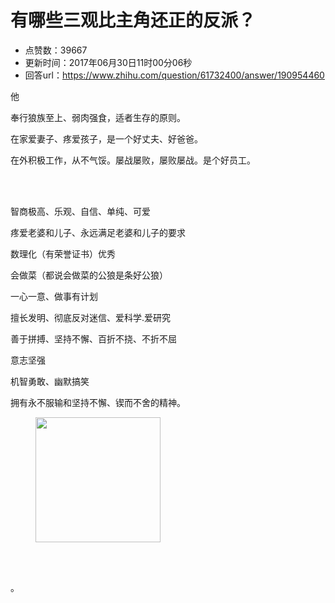 # 有哪些三观比主角还正的反派？
- 点赞数：39667
- 更新时间：2017年06月30日11时00分06秒
- 回答url：https://www.zhihu.com/question/61732400/answer/190954460
<body>
 <p data-pid="BlRqE69X">他</p>
 <p data-pid="1jmy81hV">奉行狼族至上、弱肉强食，适者生存的原则。</p>
 <p data-pid="jFWMSVTj">在家爱妻子、疼爱孩子，是一个好丈夫、好爸爸。</p>
 <p data-pid="y_UQeNPN">在外积极工作，从不气馁。屡战屡败，屡败屡战。是个好员工。</p>
 <br>
 <br>
 <p data-pid="i3BlRPy2">智商极高、乐观、自信、单纯、可爱</p>
 <p data-pid="rH2w78xd">疼爱老婆和儿子、永远满足老婆和儿子的要求</p>
 <p data-pid="AKycA5D8">数理化（有荣誉证书）优秀</p>
 <p data-pid="lFEyVzFw">会做菜（都说会做菜的公狼是条好公狼）</p>
 <p data-pid="VnoSRPbe">一心一意、做事有计划</p>
 <p data-pid="xMhMFHiX">擅长发明、彻底反对迷信、爱科学.爱研究</p>
 <p data-pid="DSX7XwOG">善于拼搏、坚持不懈、百折不挠、不折不屈</p>
 <p data-pid="hSLW-R1C">意志坚强</p>
 <p data-pid="ltb7ovWG">机智勇敢、幽默搞笑</p>
 <p data-pid="sNCymAqq">拥有永不服输和坚持不懈、锲而不舍的精神。</p>
 <figure>
  <img src="https://pic1.zhimg.com/50/v2-2f46eb6d450f2e364eae009810ba0294_720w.jpg?source=1940ef5c" data-rawwidth="200" data-rawheight="259" data-original-token="v2-2f46eb6d450f2e364eae009810ba0294" class="content_image" width="200">
 </figure>
 <br>
 <br>
 <p data-pid="G51lGhJU">。</p>
</body>